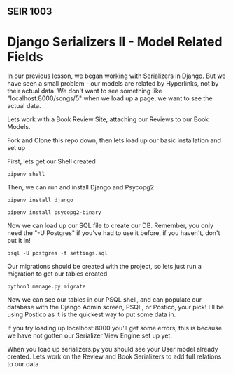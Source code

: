 ## SEIR 1003

# Django Serializers II - Model Related Fields

In our previous lesson, we began working with Serializers in Django. But we have seen a small problem - our models are related by Hyperlinks, not by their actual data. We don't want to see something like "localhost:8000/songs/5" when we load up a page, we want to see the actual data.

Lets work with a Book Review Site, attaching our Reviews to our Book Models.

Fork and Clone this repo down, then lets load up our basic installation and set up

First, lets get our Shell created

```
pipenv shell
```

Then, we can run and install Django and Psycopg2

```
pipenv install django
```


```
pipenv install psycopg2-binary
```


Now we can load up our SQL file to create our DB. Remember, you only need the "-U Postgres" if you've had to use it before, if you haven't, don't put it in!


```
psql -U postgres -f settings.sql
```


Our migrations should be created with the project, so lets just run a migration to get our tables created

```
python3 manage.py migrate
```

Now we can see our tables in our PSQL shell, and can populate our database with the Django Admin screen, PSQL, or Postico, your pick! 
I'll be using Postico as it is the quickest way to put some data in.


If you try loading up localhost:8000 you'll get some errors, this is because we have not gotten our Serializer View Engine set up yet.


When you load up serializers.py you should see your User model already created. Lets work on the Review and Book Serializers to add full relations to our data


